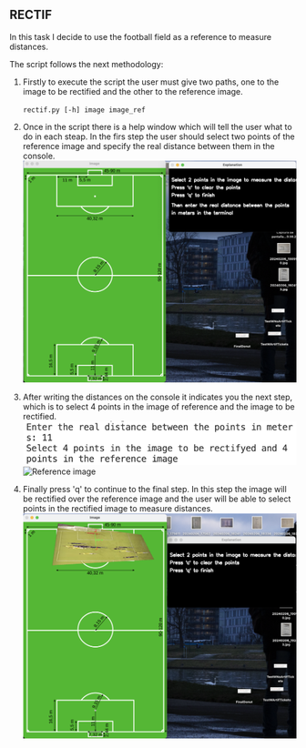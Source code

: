 ## RECTIF

In this task I decide to use the football field as a reference to measure distances. 

The script follows the next methodology:

1. Firstly to execute the script the user must give two paths, one to the image to be rectified and the other to the reference image.
 
    `rectif.py [-h] image image_ref`
2. Once in the script there is a help window which will tell the user what to do in each steap. In the firs step the user should select two points of the reference image and specify the real distance between them in the console.
    ![Reference image](Docs/rectif0.png)

3. After writing the distances on the console it indicates you the next step, which is to select 4 points in the image of reference and the image to be rectified.
    ![Reference image](Docs/rectif1.png)
    ![Reference image](Docs/rectif2.png)

4. Finally press 'q' to continue to the final step. In this step the image will be rectified over the reference image and the user will be able to select points in the rectified image to measure distances.
    ![Reference image](Docs/rectif3.png)

